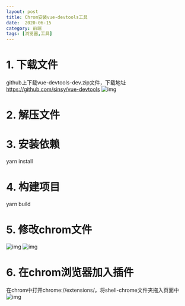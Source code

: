 ```yaml
---
layout: post
title: Chrom安装vue-devtools工具
date:  2020-06-15
category: 前端
tags: [浏览器,工具]
---
```

# 1. 下载文件 
github上下载vue-devtools-dev.zip文件，下载地址 https://github.com/sinsy/vue-devtools
![img](../images/vue-devtools1.jpg) 
# 2. 解压文件

# 3. 安装依赖
yarn install

# 4. 构建项目
yarn build

# 5. 修改chrom文件
![img](../images/vue-devtools2.jpg) 
![img](../images/vue-devtools3.png) 

# 6. 在chrom浏览器加入插件
在chrom中打开chrome://extensions/，将shell-chrome文件夹拖入页面中
![img](../images/vue-devtools4.png)  
